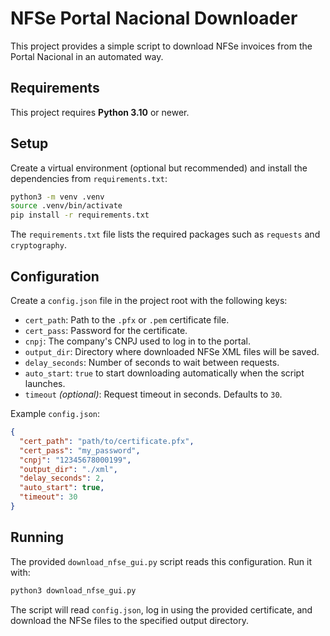 # NFSe Portal Nacional Downloader

This project provides a simple script to download NFSe invoices from the Portal Nacional in an automated way.

## Requirements

This project requires **Python 3.10** or newer.

## Setup

Create a virtual environment (optional but recommended) and install the
dependencies from `requirements.txt`:

```bash
python3 -m venv .venv
source .venv/bin/activate
pip install -r requirements.txt
```

The `requirements.txt` file lists the required packages such as `requests` and `cryptography`.

## Configuration

Create a `config.json` file in the project root with the following keys:

- `cert_path`: Path to the `.pfx` or `.pem` certificate file.
- `cert_pass`: Password for the certificate.
- `cnpj`: The company's CNPJ used to log in to the portal.
- `output_dir`: Directory where downloaded NFSe XML files will be saved.
- `delay_seconds`: Number of seconds to wait between requests.
- `auto_start`: `true` to start downloading automatically when the script launches.
- `timeout` *(optional)*: Request timeout in seconds. Defaults to `30`.

Example `config.json`:

```json
{
  "cert_path": "path/to/certificate.pfx",
  "cert_pass": "my_password",
  "cnpj": "12345678000199",
  "output_dir": "./xml",
  "delay_seconds": 2,
  "auto_start": true,
  "timeout": 30
}
```

## Running

The provided `download_nfse_gui.py` script reads this configuration. Run it with:

```bash
python3 download_nfse_gui.py
```

The script will read `config.json`, log in using the provided certificate, and download the NFSe files to the specified output directory.
